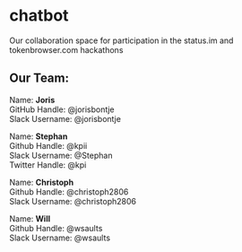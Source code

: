 # chatbot
Our collaboration space for participation in the status.im and tokenbrowser.com hackathons

## Our Team:

Name: **Joris**  
GitHub Handle: @jorisbontje  
Slack Username: @jorisbontje

Name: **Stephan**  
Github Handle: @kpii  
Slack Username: @Stephan  
Twitter Handle: @kpi

Name: **Christoph**  
Github Handle: @christoph2806  
Slack Username: @christoph2806

Name: **Will**  
Github Handle: @wsaults  
Slack Username: @wsaults
